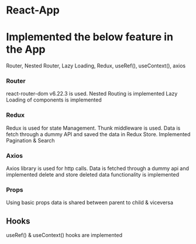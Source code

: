# React-App

# Implemented the below feature in the App

Router, Nested Router, Lazy Loading, Redux, useRef(), useContext(), axios


### Router

react-router-dom v6.22.3 is used.
Nested Routing is implemented
Lazy Loading of components is implemented

### Redux

Redux is used for state Management. Thunk middleware is used.
Data is fetch through a dummy API and saved the data in Redux Store.
Implemented Pagination & Search

### Axios

Axios library is used for http calls.
Data is fetched through a dummy api and implemented delete and store deleted data functionality is implemented 

### Props

Using basic props data is shared between parent to child & viceversa

## Hooks

useRef() & useContext() hooks are implemented
